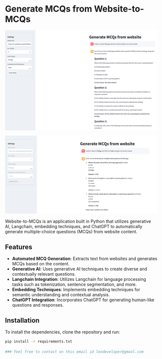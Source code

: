 # Generate MCQs from Website-to-MCQs

![Chat Bot Image](https://github.com/leodeveloper/mcqwithwebsite/blob/main/geneatemcqsfromwebsite-chatgpt.png)

![Chat Bot Image](https://github.com/leodeveloper/mcqwithwebsite/blob/main/geneatemcqsfromwebsite-chatgpt%202.png)

Website-to-MCQs is an application built in Python that utilizes generative AI, Langchain, embedding techniques, and ChatGPT to automatically generate multiple-choice questions (MCQs) from website content.

## Features

- **Automated MCQ Generation**: Extracts text from websites and generates MCQs based on the content.
- **Generative AI**: Uses generative AI techniques to create diverse and contextually relevant questions.
- **Langchain Integration**: Utilizes Langchain for language processing tasks such as tokenization, sentence segmentation, and more.
- **Embedding Techniques**: Implements embedding techniques for semantic understanding and contextual analysis.
- **ChatGPT Integration**: Incorporates ChatGPT for generating human-like questions and responses.

## Installation

To install the dependencies, clone the repository and run:

```bash
pip install -r requirements.txt

### feel free to contact on this email id leodeveloper@gmaol.com

